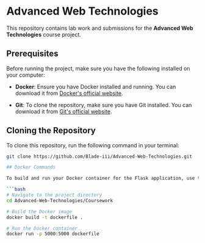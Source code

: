 # Advanced Web Technologies

This repository contains lab work and submissions for the **Advanced Web Technologies** course project.

## Prerequisites

Before running the project, make sure you have the following installed on your computer:

- **Docker**: Ensure you have Docker installed and running. You can download it from [Docker's official website](https://www.docker.com/get-started).

- **Git**: To clone the repository, make sure you have Git installed. You can download it from [Git's official website](https://git-scm.com/downloads).

## Cloning the Repository

To clone this repository, run the following command in your terminal:

```bash
git clone https://github.com/Blade-iii/Advanced-Web-Technologies.git

## Docker Commands

To build and run your Docker container for the Flask application, use the following commands:

```bash
# Navigate to the project directory
cd Advanced-Web-Technologies/Coursework

# Build the Docker image
docker build -t dockerfile .

# Run the Docker container
docker run -p 5000:5000 dockerfile

